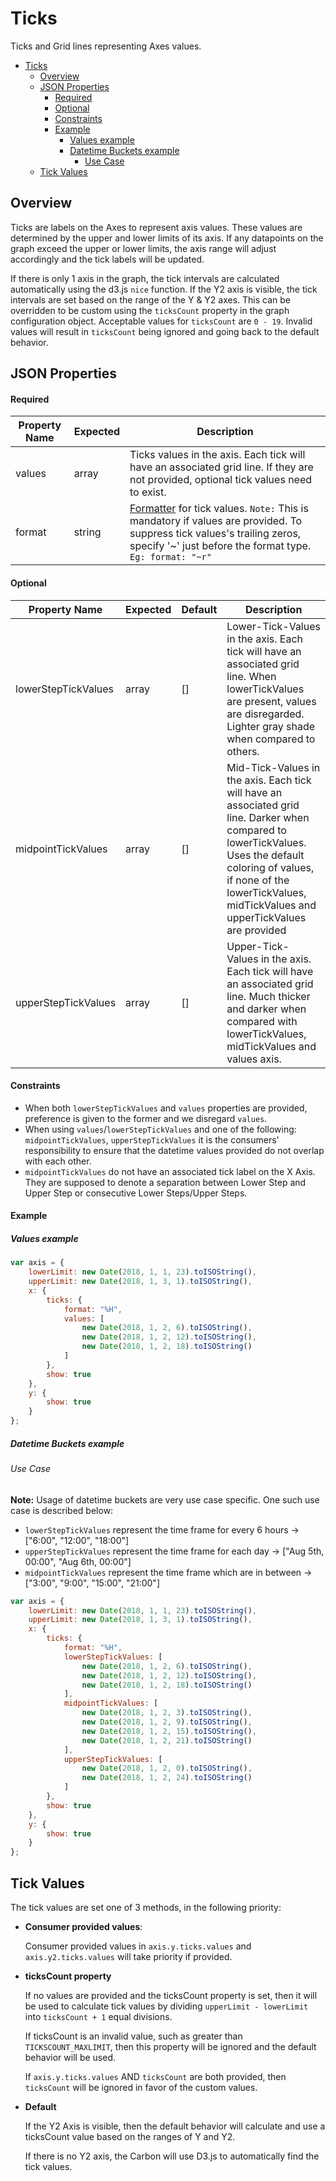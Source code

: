 # Ticks

Ticks and Grid lines representing Axes values.

-   [Ticks](#ticks)
    -   [Overview](#overview)
    -   [JSON Properties](#json-properties)
        -   [Required](#required)
        -   [Optional](#optional)
        -   [Constraints](#constraints)
        -   [Example](#example)
            -   [Values example](#values-example)
            -   [Datetime Buckets example](#datetime-buckets-example)
                -   [Use Case](#use-case)
    -   [Tick Values](#tick-values)

## Overview

Ticks are labels on the Axes to represent axis values. These values are determined by the upper and lower limits of its axis. If any datapoints on the graph exceed the upper or lower limits, the axis range will adjust accordingly and the tick labels will be updated.

If there is only 1 axis in the graph, the tick intervals are calculated automatically using the d3.js `nice` function. If the Y2 axis is visible, the tick intervals are set based on the range of the Y & Y2 axes. This can be overridden to be custom using the `ticksCount` property in the graph configuration object. Acceptable values for `ticksCount` are `0 - 19`. Invalid values will result in `ticksCount` being ignored and going back to the default behavior.

## JSON Properties

#### Required

| Property Name | Expected | Description                                                                                                                                                                                                                                              |
| ------------- | -------- | -------------------------------------------------------------------------------------------------------------------------------------------------------------------------------------------------------------------------------------------------------- |
| values        | array    | Ticks values in the axis. Each tick will have an associated grid line. If they are not provided, optional tick values need to exist.                                                                                                                     |
| format        | string   | [Formatter](https://github.com/d3/d3-time-format/blob/master/README.md#locales) for tick values. `Note:` This is mandatory if values are provided. To suppress tick values's trailing zeros, specify '~' just before the format type. `Eg: format: "~r"` |

#### Optional

| Property Name       | Expected | Default | Description                                                                                                                                                                                                                            |
| ------------------- | -------- | ------- | -------------------------------------------------------------------------------------------------------------------------------------------------------------------------------------------------------------------------------------- |
| lowerStepTickValues | array    | []      | Lower-Tick-Values in the axis. Each tick will have an associated grid line. When lowerTickValues are present, values are disregarded. Lighter gray shade when compared to others.                                                      |
| midpointTickValues  | array    | []      | Mid-Tick-Values in the axis. Each tick will have an associated grid line. Darker when compared to lowerTickValues. Uses the default coloring of values, if none of the lowerTickValues, midTickValues and upperTickValues are provided |
| upperStepTickValues | array    | []      | Upper-Tick-Values in the axis. Each tick will have an associated grid line. Much thicker and darker when compared with lowerTickValues, midTickValues and values axis.                                                                 |

#### Constraints

-   When both `lowerStepTickValues` and `values` properties are provided, preference is given to the former and we disregard `values`.
-   When using `values`/`lowerStepTickValues` and one of the following: `midpointTickValues`, `upperStepTickValues` it is the consumers' responsibility to ensure that the datetime values provided do not overlap with each other.
-   `midpointTickValues` do not have an associated tick label on the X Axis. They are supposed to denote a separation between Lower Step and Upper Step or consecutive Lower Steps/Upper Steps.

#### Example

##### Values example

```javascript
var axis = {
    lowerLimit: new Date(2018, 1, 1, 23).toISOString(),
    upperLimit: new Date(2018, 1, 3, 1).toISOString(),
    x: {
        ticks: {
            format: "%H",
            values: [
                new Date(2018, 1, 2, 6).toISOString(),
                new Date(2018, 1, 2, 12).toISOString(),
                new Date(2018, 1, 2, 18).toISOString()
            ]
        },
        show: true
    },
    y: {
        show: true
    }
};
```

##### Datetime Buckets example

###### Use Case

**Note:** Usage of datetime buckets are very use case specific. One such use case is described below:

-   `lowerStepTickValues` represent the time frame for every 6 hours -> ["6:00", "12:00", "18:00"]
-   `upperStepTickValues` represent the time frame for each day -> ["Aug 5th, 00:00", "Aug 6th, 00:00"]
-   `midpointTickValues` represent the time frame which are in between -> ["3:00", "9:00", "15:00", "21:00"]

```javascript
var axis = {
    lowerLimit: new Date(2018, 1, 1, 23).toISOString(),
    upperLimit: new Date(2018, 1, 3, 1).toISOString(),
    x: {
        ticks: {
            format: "%H",
            lowerStepTickValues: [
                new Date(2018, 1, 2, 6).toISOString(),
                new Date(2018, 1, 2, 12).toISOString(),
                new Date(2018, 1, 2, 18).toISOString()
            ],
            midpointTickValues: [
                new Date(2018, 1, 2, 3).toISOString(),
                new Date(2018, 1, 2, 9).toISOString(),
                new Date(2018, 1, 2, 15).toISOString(),
                new Date(2018, 1, 2, 21).toISOString()
            ],
            upperStepTickValues: [
                new Date(2018, 1, 2, 0).toISOString(),
                new Date(2018, 1, 2, 24).toISOString()
            ]
        },
        show: true
    },
    y: {
        show: true
    }
};
```

## Tick Values

The tick values are set one of 3 methods, in the following priority:

-   **Consumer provided values**:

    Consumer provided values in `axis.y.ticks.values` and `axis.y2.ticks.values` will take priority if provided.

-   **ticksCount property**

    If no values are provided and the ticksCount property is set, then it will be used to calculate tick values by dividing `upperLimit - lowerLimit` into `ticksCount + 1` equal divisions. 
    
    If ticksCount is an invalid value, such as greater than `TICKSCOUNT_MAXLIMIT`, then this property will be ignored and the default behavior will be used.

    If `axis.y.ticks.values` AND `ticksCount` are both provided, then `ticksCount` will be ignored in favor of the custom values.

-   **Default**

    If the Y2 Axis is visible, then the default behavior will calculate and use a ticksCount value based on the ranges of Y and Y2.

    If there is no Y2 axis, the Carbon will use D3.js to automatically find the tick values.

